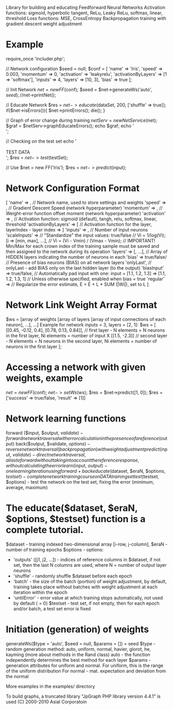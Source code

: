 Library for building and educating Feedforward Neural Networks
Activation functions: sigmoid, hyperbolic tangent, ReLu, Leaky ReLu, softmax, linear, threshold
Loss functions: MSE, CrossEntropy
Backpropagation training with gradient descent weight adjustment

# Example
require_once 'includer.php';

// Network configuration
$seed = null;
$conf = [
	'name' => 'Iris',
	'speed' => 0.003,
	'momentum' => 0,
	'activation' => 'leakyrelu',
	'activationByLayers' => [1 => 'softmax'],
	'inputs' => 4,
	'layers' => [10, 3],
	'bias' => true
];

// Init Network
$net = new FF($conf);
$seed = $net->generateWs('auto', $seed);
//$net->printNet();

// Educate Network
$res = $net->educate($dataSet, 200, ['shuffle' => true]);
if($net->isErrors()){
	$net->printErrors();
	die();
}

// Graph of error change during training
$netServ = new NetService($net);
$graf = $netServ->graphEducateErrors();
echo $graf;
echo '<br>';

// Checking on the test set
echo '<br><br>TEST DATA<br>';
$res = $net->test($testSet);

// Use
$net = new FF('Iris');
$res = $net->predict($input);

# Network Configuration Format
[
	'name' => <string>, // Network name, used to store settings and weights
	'speed' => <float>, // Gradient Descent Speed (network hyperparameter)
	'momentum' => <float>, // Weight-error function offset moment (network hyperparameter)
	'activation' => <string>, // Activation function: sigmoid (default), tangh, relu, softmax, linear, threshold
	'activationByLayers' => [ // Activation function for the layer, layerIndex - layer index
		<layerIndex> => <string>
		]
	'inputs' => <int>, // Number of input neurons
	'scaleInputs' => // "Standardize" the input values:
		true/false // Vi = 1/log(Vi);
		[i => [min, max], ...], // Vi = (Vi - Vmin) / (Vmax - Vmin);
		// IMPORTANT! Min/Max for each crown index of the training sample must be saved and then assigned to the network during its operation
	'layers' => [<int>, ...], // Array of HIDDEN layers indicating the number of neurons in each
	'bias' => true/false/ // Presence of bias neurons (BIAS) on all network layers
	'onlyLast', // onlyLast - add BIAS only on the last hidden layer (to the output)
	'biasInput' => true/false, // Automatically pad input with one: input = [1.1, 1.2, 1.3] => [1.1, 1.2, 1.3, 1]
								// Unless otherwise specified, enabled when bias = true
	'regular' => <float> // Regularize the error estimate, E = E + L * SUM (|Wi|), set to L
]

# Network Link Weight Array Format
$ws = [array of weights [array of layers [array of input connections of each neuron], ...], ...]
Example for network inputs = 3, layers = [2, 1]:
$ws = [
	[[0.45, -0.12, 0.4], [0.78, 0.13, 0.84]], // first layer - N elements = N neurons in the first layer, Ni elements = number of input X
	[[1.5, -2.3]] // second layer - N elements = N neurons in the second layer, Ni elements = number of neurons in the first layer
];

# Accessing a network with given weights, example
$net = new FF($conf);
$net->setWs($ws);
$res = $net->predict([1, 0]);
$res = ['success' => true/false, 'result' => [1]]

# Network learning functions
forward ($input, $output, $validate) - forward network traversal with error calculation in the presence of a reference ($output)
back($output, $validate, $options) - reverse network traversal (backpropagation) with weight adjustment
predict ($input, $validate) - direct network traversal, alias to forward without taking into account the reference response, without calculating the error
learn ($input, $output) - one learning iteration using forward + back
educate ($dataset, $eraN, $options, $testset) - complete network training course on DATA training set
test ($testset, $options) - test the network on the test set, fixing the error (minimum, average, maximum)

# The educate($dataset, $eraN, $options, $testset) function is a complete tutorial.
$dataset <array> - training indexed two-dimensional array [i-row, j-column],
$eraN <int> - number of training epochs
$options <array> - options:
- 'outputs' <array> ([j1, j2, ...]) - indices of reference columns in $dataset, if not set, then the last N columns are used, where N = number of output layer neurons
- 'shuffle' <bool> - randomly shuffle $dataset before each epoch
- 'batch' <int> - the size of the batch (portion) of weight adjustment, by default, training takes place without batches with weight adjustment at each iteration within the epoch
- 'untilError' - error value at which training stops automatically, not used by default ( = 0)
$testset <array> - test set, if not empty, then for each epoch and/or batch, a test set error is fixed

# Initiation (generation) of weights
generateWs($type = 'auto', $seed = null, $params = []) = seed
$type - random generation method: auto, uniform, normal, havier, glorot, he, kayming (more about methods in the Rand class)
auto - the function independently determines the best method for each layer
$params - generation attributes for uniform and normal.
For uniform, this is the range of the uniform distribution
For normal - mat. expectation and deviation from the normal

More examples in the examples/ directory

To build graphs, a truncated library "JpGraph PHP library version 4.4.1" is used
(C) 2000-2010 Asial Corporatoin